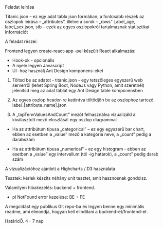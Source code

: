 Feladat leírása

Titanic.json – ez egy adat tábla json formában, a fontosabb részek az oszlopok leírása – „attributes”, illetve a sorok - „rows”
Label_age, label_sex.json, stb – ezek az egyes oszlopokról tartalmaznak statisztikai információt
 
A feladat részei:

Frontend legyen create-react-app -pel készült React alkalmazás:

- Hook-ok - opcionális
- A nyelv legyen Javascript
- UI -hoz használj Ant Design komponens-eket

1. Töltsd be az adatot - titanic.json -  egy tetszőleges egyszerű web serverről (lehet Spring Boot, NodeJs vagy Python, amit szeretnél)
jelenítsd meg az adat táblát egy Ant Design table komponensben

2. Az egyes oszlop header-re kattintva töltődjön be az oszlophoz tartozó label_[attribute_name].json

3. A „topTenvValuesAndCount” mezőt felhasználva vizualizáld a kiválasztott mező eloszlását egy oszlop diagrammal

- Ha az attribútum típusa „categorical” – ez egy egyszerű bar chart, ebben az esetben a „value” mező a kategória neve, a „count” pedig a darabszám

- Ha az attribútum típusa „numerical” – ez egy histogram  - ebben az esetben a „value” egy intervallum (tól -ig határok), a „count” pedig darab szám

A vizualizációhoz ajánlott a Highcharts / D3 használata
 
Tesztek: kérlek készíts néhány unit tesztet, amit hasznosnak gondolsz.

Valamilyen hibakezelés: backend + frontend.
- pl NotFound error kezelése: BE + FE
 
A megoldást egy publikus Git repo-ba és legyen benne egy minimális readme, ami elmondja, hogyan kell elindítani a backend-et/frontend-et.

HatáridŐ. 4 - 7 nap
 